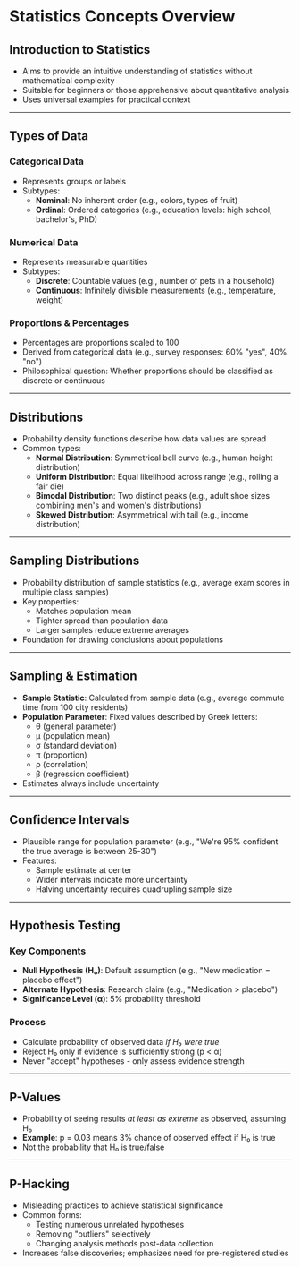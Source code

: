# Statistics Concepts Overview

## Introduction to Statistics
- Aims to provide an intuitive understanding of statistics without mathematical complexity
- Suitable for beginners or those apprehensive about quantitative analysis
- Uses universal examples for practical context

---

## Types of Data
### Categorical Data
- Represents groups or labels
- Subtypes:
  - **Nominal**: No inherent order (e.g., colors, types of fruit)
  - **Ordinal**: Ordered categories (e.g., education levels: high school, bachelor's, PhD)

### Numerical Data
- Represents measurable quantities
- Subtypes:
  - **Discrete**: Countable values (e.g., number of pets in a household)
  - **Continuous**: Infinitely divisible measurements (e.g., temperature, weight)

### Proportions & Percentages
- Percentages are proportions scaled to 100
- Derived from categorical data (e.g., survey responses: 60% "yes", 40% "no")
- Philosophical question: Whether proportions should be classified as discrete or continuous

---

## Distributions
- Probability density functions describe how data values are spread
- Common types:
  - **Normal Distribution**: Symmetrical bell curve (e.g., human height distribution)
  - **Uniform Distribution**: Equal likelihood across range (e.g., rolling a fair die)
  - **Bimodal Distribution**: Two distinct peaks (e.g., adult shoe sizes combining men's and women's distributions)
  - **Skewed Distribution**: Asymmetrical with tail (e.g., income distribution)

---

## Sampling Distributions
- Probability distribution of sample statistics (e.g., average exam scores in multiple class samples)
- Key properties:
  - Matches population mean
  - Tighter spread than population data
  - Larger samples reduce extreme averages
- Foundation for drawing conclusions about populations

---

## Sampling & Estimation
- **Sample Statistic**: Calculated from sample data (e.g., average commute time from 100 city residents)
- **Population Parameter**: Fixed values described by Greek letters:
  - θ (general parameter)
  - μ (population mean)
  - σ (standard deviation)
  - π (proportion)
  - ρ (correlation)
  - β (regression coefficient)
- Estimates always include uncertainty

---

## Confidence Intervals
- Plausible range for population parameter (e.g., "We're 95% confident the true average is between 25-30")
- Features:
  - Sample estimate at center
  - Wider intervals indicate more uncertainty
  - Halving uncertainty requires quadrupling sample size

---

## Hypothesis Testing
### Key Components
- **Null Hypothesis (H₀)**: Default assumption (e.g., "New medication = placebo effect")
- **Alternate Hypothesis**: Research claim (e.g., "Medication > placebo")
- **Significance Level (α)**: 5% probability threshold

### Process
- Calculate probability of observed data *if H₀ were true*
- Reject H₀ only if evidence is sufficiently strong (p < α)
- Never "accept" hypotheses - only assess evidence strength

---

## P-Values
- Probability of seeing results *at least as extreme* as observed, assuming H₀
- **Example**: p = 0.03 means 3% chance of observed effect if H₀ is true
- Not the probability that H₀ is true/false

---

## P-Hacking
- Misleading practices to achieve statistical significance
- Common forms:
  - Testing numerous unrelated hypotheses
  - Removing "outliers" selectively
  - Changing analysis methods post-data collection
- Increases false discoveries; emphasizes need for pre-registered studies
